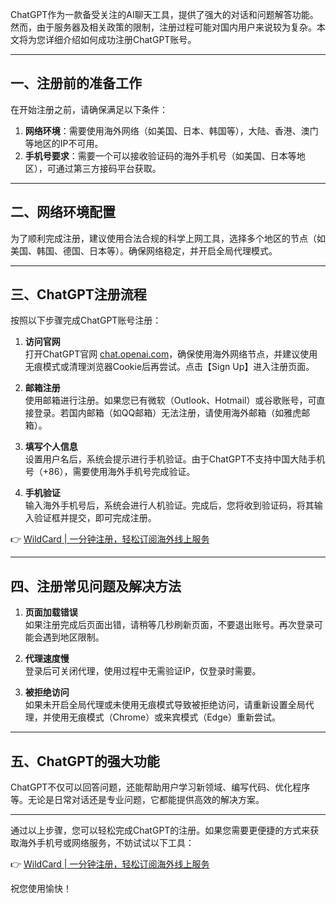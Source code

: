 ChatGPT作为一款备受关注的AI聊天工具，提供了强大的对话和问题解答功能。然而，由于服务器及相关政策的限制，注册过程可能对国内用户来说较为复杂。本文将为您详细介绍如何成功注册ChatGPT账号。

---

## 一、注册前的准备工作

在开始注册之前，请确保满足以下条件：

1. **网络环境**：需要使用海外网络（如美国、日本、韩国等），大陆、香港、澳门等地区的IP不可用。
2. **手机号要求**：需要一个可以接收验证码的海外手机号（如美国、日本等地区），可通过第三方接码平台获取。

---

## 二、网络环境配置

为了顺利完成注册，建议使用合法合规的科学上网工具，选择多个地区的节点（如美国、韩国、德国、日本等）。确保网络稳定，并开启全局代理模式。

---

## 三、ChatGPT注册流程

按照以下步骤完成ChatGPT账号注册：

1. **访问官网**  
   打开ChatGPT官网 [chat.openai.com](https://chat.openai.com)，确保使用海外网络节点，并建议使用无痕模式或清理浏览器Cookie后再尝试。点击【Sign Up】进入注册页面。

2. **邮箱注册**  
   使用邮箱进行注册。如果您已有微软（Outlook、Hotmail）或谷歌账号，可直接登录。若国内邮箱（如QQ邮箱）无法注册，请使用海外邮箱（如雅虎邮箱）。

3. **填写个人信息**  
   设置用户名后，系统会提示进行手机验证。由于ChatGPT不支持中国大陆手机号（+86），需要使用海外手机号完成验证。

4. **手机验证**  
   输入海外手机号后，系统会进行人机验证。完成后，您将收到验证码，将其输入验证框并提交，即可完成注册。

👉 [WildCard | 一分钟注册，轻松订阅海外线上服务](https://bit.ly/bewildcard)

---

## 四、注册常见问题及解决方法

1. **页面加载错误**  
   如果注册完成后页面出错，请稍等几秒刷新页面，不要退出账号。再次登录可能会遇到地区限制。

2. **代理速度慢**  
   登录后可关闭代理，使用过程中无需验证IP，仅登录时需要。

3. **被拒绝访问**  
   如果未开启全局代理或未使用无痕模式导致被拒绝访问，请重新设置全局代理，并使用无痕模式（Chrome）或来宾模式（Edge）重新尝试。

---

## 五、ChatGPT的强大功能

ChatGPT不仅可以回答问题，还能帮助用户学习新领域、编写代码、优化程序等。无论是日常对话还是专业问题，它都能提供高效的解决方案。

---

通过以上步骤，您可以轻松完成ChatGPT的注册。如果您需要更便捷的方式来获取海外手机号或网络服务，不妨试试以下工具：

👉 [WildCard | 一分钟注册，轻松订阅海外线上服务](https://bit.ly/bewildcard)

祝您使用愉快！